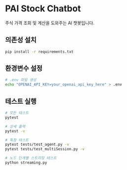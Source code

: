# PAI Stock Chatbot

주식 가격 조회 및 계산을 도와주는 AI 챗봇입니다.

## 의존성 설치
```bash
pip install -r requirements.txt
```

## 환경변수 설정
```bash
# .env 파일 생성
echo "OPENAI_API_KEY=your_openai_api_key_here" > .env
```

## 테스트 실행
```bash
# 모든 테스트
pytest

# 상세 출력
pytest -v

# 특정 테스트
pytest tests/test_agent.py -v
pytest tests/test_multiSession.py -v

# 노드 단계별 스트리밍 테스트
python streaming.py
```
